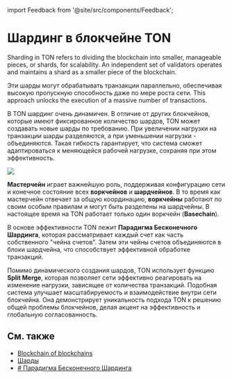 import Feedback from '@site/src/components/Feedback';

# Шардинг в блокчейне TON

Sharding in TON refers to dividing the blockchain into smaller, manageable pieces, or shards, for scalability. An independent set of validators operates and maintains a shard as a smaller piece of the blockchain.

Эти шарды могут обрабатывать транзакции параллельно, обеспечивая высокую пропускную способность даже по мере роста сети. This approach unlocks the execution of a massive number of transactions.

В TON шардинг очень динамичен. В отличие от других блокчейнов, которые имеют фиксированное количество шардов, TON может создавать новые шарды по требованию.
При увеличении нагрузки на транзакции шарды разделяются, а при уменьшении нагрузки - объединяются.
Такая гибкость гарантирует, что система сможет адаптироваться к меняющейся рабочей нагрузке, сохраняя при этом эффективность.

![](/img/docs/blockchain-fundamentals/scheme.png)

**Мастерчейн** играет важнейшую роль, поддерживая конфигурацию сети и конечное состояние всех **воркчейнов** и **шардчейнов**.
В то время как мастерчейн отвечает за общую координацию, **воркчейны** работают по своим особым правилам и могут быть разделены на шардчейны.
В настоящее время на TON работает только один воркчейн (**Basechain**).

В основе эффективности TON лежит **Парадигма Бесконечного Шардинга**, которая рассматривает каждый счет как часть собственного "чейна счетов".
Затем эти чейны счетов объединяются в блоки шардчейна, что способствует эффективной обработке транзакций.

Помимо динамического создания шардов, TON использует функцию **Split Merge**, которая позволяет сети эффективно реагировать на изменение нагрузки, зависящее от количества транзакций. Подобная система улучшает масштабируемость и взаимодействие внутри сети блокчейна. Она демонстрирует уникальность подхода TON к решению общей проблемы блокчейнов, делая акцент на эффективность и глобальную согласованность.

## См. также

- [Blockchain of blockchains](/v3/concepts/dive-into-ton/ton-blockchain/blockchain-of-blockchains/)
- [Шарды](/v3/documentation/smart-contracts/shards/shards-intro)
- [# Парадигма Бесконечного Шардинга](/v3/documentation/smart-contracts/shards/infinity-sharding-paradigm)

<Feedback />

